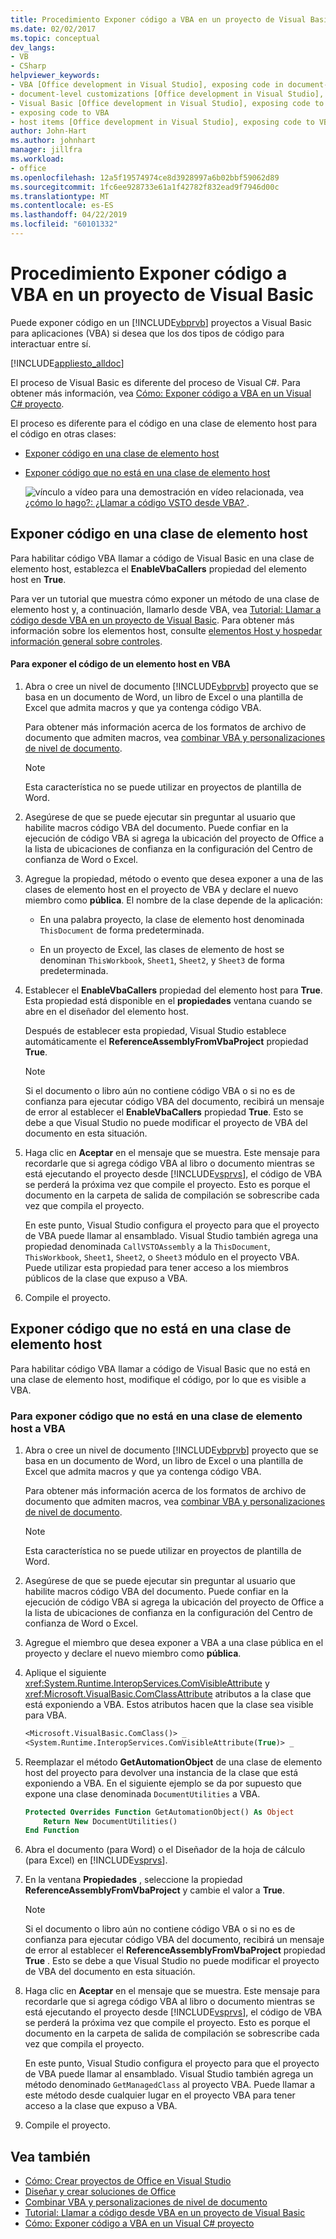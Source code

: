 ```yaml
---
title: Procedimiento Exponer código a VBA en un proyecto de Visual Basic
ms.date: 02/02/2017
ms.topic: conceptual
dev_langs:
- VB
- CSharp
helpviewer_keywords:
- VBA [Office development in Visual Studio], exposing code in document-level customizations
- document-level customizations [Office development in Visual Studio], exposing code
- Visual Basic [Office development in Visual Studio], exposing code to VBA
- exposing code to VBA
- host items [Office development in Visual Studio], exposing code to VBA
author: John-Hart
ms.author: johnhart
manager: jillfra
ms.workload:
- office
ms.openlocfilehash: 12a5f19574974ce8d3928997a6b02bbf59062d89
ms.sourcegitcommit: 1fc6ee928733e61a1f42782f832ead9f7946d00c
ms.translationtype: MT
ms.contentlocale: es-ES
ms.lasthandoff: 04/22/2019
ms.locfileid: "60101332"
---
```

# <a name="how-to-expose-code-to-vba-in-a-visual-basic-project"></a>Procedimiento Exponer código a VBA en un proyecto de Visual Basic
  Puede exponer código en un [!INCLUDE[vbprvb](../sharepoint/includes/vbprvb-md.md)] proyectos a Visual Basic para aplicaciones (VBA) si desea que los dos tipos de código para interactuar entre sí.

 [!INCLUDE[appliesto_alldoc](../vsto/includes/appliesto-alldoc-md.md)]

 El proceso de Visual Basic es diferente del proceso de Visual C#. Para obtener más información, vea [Cómo: Exponer código a VBA en un Visual C&#35; proyecto](../vsto/how-to-expose-code-to-vba-in-a-visual-csharp-project.md).

 El proceso es diferente para el código en una clase de elemento host para el código en otras clases:

- [Exponer código en una clase de elemento host](#HostItemCode)

- [Exponer código que no está en una clase de elemento host](#NonHostItem)

  ![vínculo a vídeo](../vsto/media/playvideo.gif "vínculo al vídeo") para una demostración en vídeo relacionada, vea [¿cómo lo hago?: ¿Llamar a código VSTO desde VBA? ](http://go.microsoft.com/fwlink/?LinkId=136757).

## <a name="HostItemCode"></a> Exponer código en una clase de elemento host
 Para habilitar código VBA llamar a código de Visual Basic en una clase de elemento host, establezca el **EnableVbaCallers** propiedad del elemento host en **True**.

 Para ver un tutorial que muestra cómo exponer un método de una clase de elemento host y, a continuación, llamarlo desde VBA, vea [Tutorial: Llamar a código desde VBA en un proyecto de Visual Basic](../vsto/walkthrough-calling-code-from-vba-in-a-visual-basic-project.md). Para obtener más información sobre los elementos host, consulte [elementos Host y hospedar información general sobre controles](../vsto/host-items-and-host-controls-overview.md).

#### <a name="to-expose-code-in-a-host-item-to-vba"></a>Para exponer el código de un elemento host en VBA

1. Abra o cree un nivel de documento [!INCLUDE[vbprvb](../sharepoint/includes/vbprvb-md.md)] proyecto que se basa en un documento de Word, un libro de Excel o una plantilla de Excel que admita macros y que ya contenga código VBA.

     Para obtener más información acerca de los formatos de archivo de documento que admiten macros, vea [combinar VBA y personalizaciones de nivel de documento](../vsto/combining-vba-and-document-level-customizations.md).

    > [!NOTE]
    >  Esta característica no se puede utilizar en proyectos de plantilla de Word.

2. Asegúrese de que se puede ejecutar sin preguntar al usuario que habilite macros código VBA del documento. Puede confiar en la ejecución de código VBA si agrega la ubicación del proyecto de Office a la lista de ubicaciones de confianza en la configuración del Centro de confianza de Word o Excel.

3. Agregue la propiedad, método o evento que desea exponer a una de las clases de elemento host en el proyecto de VBA y declare el nuevo miembro como **pública**. El nombre de la clase depende de la aplicación:

    - En una palabra proyecto, la clase de elemento host denominada `ThisDocument` de forma predeterminada.

    - En un proyecto de Excel, las clases de elemento de host se denominan `ThisWorkbook`, `Sheet1`, `Sheet2`, y `Sheet3` de forma predeterminada.

4. Establecer el **EnableVbaCallers** propiedad del elemento host para **True**. Esta propiedad está disponible en el **propiedades** ventana cuando se abre en el diseñador del elemento host.

     Después de establecer esta propiedad, Visual Studio establece automáticamente el **ReferenceAssemblyFromVbaProject** propiedad **True**.

    > [!NOTE]
    >  Si el documento o libro aún no contiene código VBA o si no es de confianza para ejecutar código VBA del documento, recibirá un mensaje de error al establecer el **EnableVbaCallers** propiedad **True**. Esto se debe a que Visual Studio no puede modificar el proyecto de VBA del documento en esta situación.

5. Haga clic en **Aceptar** en el mensaje que se muestra. Este mensaje para recordarle que si agrega código VBA al libro o documento mientras se está ejecutando el proyecto desde [!INCLUDE[vsprvs](../sharepoint/includes/vsprvs-md.md)], el código de VBA se perderá la próxima vez que compile el proyecto. Esto es porque el documento en la carpeta de salida de compilación se sobrescribe cada vez que compila el proyecto.

     En este punto, Visual Studio configura el proyecto para que el proyecto de VBA puede llamar al ensamblado. Visual Studio también agrega una propiedad denominada `CallVSTOAssembly` a la `ThisDocument`, `ThisWorkbook`, `Sheet1`, `Sheet2`, o `Sheet3` módulo en el proyecto VBA. Puede utilizar esta propiedad para tener acceso a los miembros públicos de la clase que expuso a VBA.

6. Compile el proyecto.

## <a name="NonHostItem"></a> Exponer código que no está en una clase de elemento host
 Para habilitar código VBA llamar a código de Visual Basic que no está en una clase de elemento host, modifique el código, por lo que es visible a VBA.

### <a name="to-expose-code-that-is-not-in-a-host-item-class-to-vba"></a>Para exponer código que no está en una clase de elemento host a VBA

1. Abra o cree un nivel de documento [!INCLUDE[vbprvb](../sharepoint/includes/vbprvb-md.md)] proyecto que se basa en un documento de Word, un libro de Excel o una plantilla de Excel que admita macros y que ya contenga código VBA.

     Para obtener más información acerca de los formatos de archivo de documento que admiten macros, vea [combinar VBA y personalizaciones de nivel de documento](../vsto/combining-vba-and-document-level-customizations.md).

    > [!NOTE]
    >  Esta característica no se puede utilizar en proyectos de plantilla de Word.

2. Asegúrese de que se puede ejecutar sin preguntar al usuario que habilite macros código VBA del documento. Puede confiar en la ejecución de código VBA si agrega la ubicación del proyecto de Office a la lista de ubicaciones de confianza en la configuración del Centro de confianza de Word o Excel.

3. Agregue el miembro que desea exponer a VBA a una clase pública en el proyecto y declare el nuevo miembro como **pública**.

4. Aplique el siguiente <xref:System.Runtime.InteropServices.ComVisibleAttribute> y <xref:Microsoft.VisualBasic.ComClassAttribute> atributos a la clase que está exponiendo a VBA. Estos atributos hacen que la clase sea visible para VBA.

    ```vb
    <Microsoft.VisualBasic.ComClass()> _
    <System.Runtime.InteropServices.ComVisibleAttribute(True)> _
    ```

5. Reemplazar el método **GetAutomationObject** de una clase de elemento host del proyecto para devolver una instancia de la clase que está exponiendo a VBA. En el siguiente ejemplo se da por supuesto que expone una clase denominada `DocumentUtilities` a VBA.

    ```vb
    Protected Overrides Function GetAutomationObject() As Object
        Return New DocumentUtilities()
    End Function
    ```

6. Abra el documento (para Word) o el Diseñador de la hoja de cálculo (para Excel) en [!INCLUDE[vsprvs](../sharepoint/includes/vsprvs-md.md)].

7. En la ventana **Propiedades** , seleccione la propiedad **ReferenceAssemblyFromVbaProject** y cambie el valor a **True**.

    > [!NOTE]
    >  Si el documento o libro aún no contiene código VBA o si no es de confianza para ejecutar código VBA del documento, recibirá un mensaje de error al establecer el **ReferenceAssemblyFromVbaProject** propiedad **True** . Esto se debe a que Visual Studio no puede modificar el proyecto de VBA del documento en esta situación.

8. Haga clic en **Aceptar** en el mensaje que se muestra. Este mensaje para recordarle que si agrega código VBA al libro o documento mientras se está ejecutando el proyecto desde [!INCLUDE[vsprvs](../sharepoint/includes/vsprvs-md.md)], el código de VBA se perderá la próxima vez que compile el proyecto. Esto es porque el documento en la carpeta de salida de compilación se sobrescribe cada vez que compila el proyecto.

     En este punto, Visual Studio configura el proyecto para que el proyecto de VBA puede llamar al ensamblado. Visual Studio también agrega un método denominado `GetManagedClass` al proyecto VBA. Puede llamar a este método desde cualquier lugar en el proyecto VBA para tener acceso a la clase que expuso a VBA.

9. Compile el proyecto.

## <a name="see-also"></a>Vea también
- [Cómo: Crear proyectos de Office en Visual Studio](../vsto/how-to-create-office-projects-in-visual-studio.md)
- [Diseñar y crear soluciones de Office](../vsto/designing-and-creating-office-solutions.md)
- [Combinar VBA y personalizaciones de nivel de documento](../vsto/combining-vba-and-document-level-customizations.md)
- [Tutorial: Llamar a código desde VBA en un proyecto de Visual Basic](../vsto/walkthrough-calling-code-from-vba-in-a-visual-basic-project.md)
- [Cómo: Exponer código a VBA en un Visual C&#35; proyecto](../vsto/how-to-expose-code-to-vba-in-a-visual-csharp-project.md)

